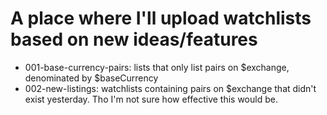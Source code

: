 # A place where I'll upload watchlists based on new ideas/features

- 001-base-currency-pairs: lists that only list pairs on $exchange, denominated by $baseCurrency
- 002-new-listings: watchlists containing pairs on $exchange that didn't exist yesterday. Tho I'm not sure how effective this would be.